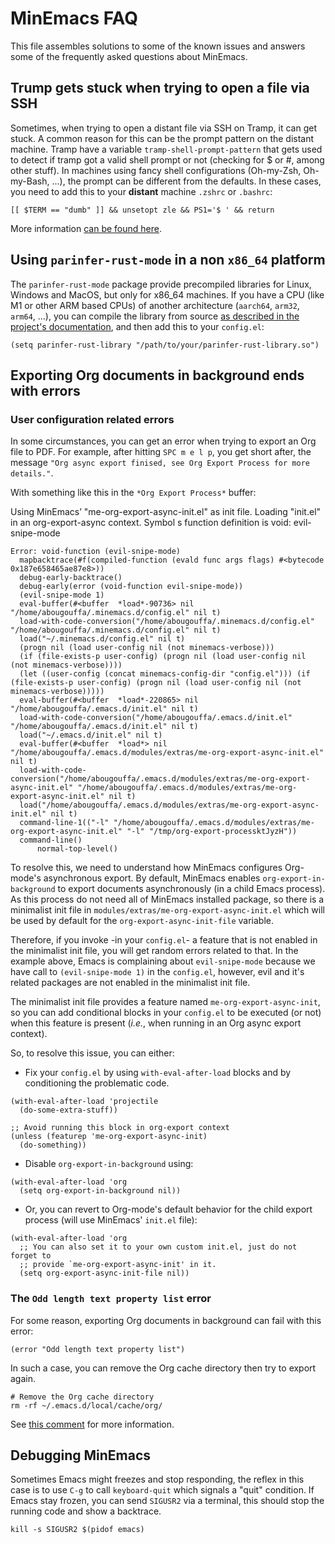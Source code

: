 # MinEmacs FAQ
This file assembles solutions to some of the known issues and answers some of
the frequently asked questions about MinEmacs.

## Trump gets stuck when trying to open a file via SSH
Sometimes, when trying to open a distant file via SSH on Tramp, it can get
stuck. A common reason for this can be the prompt pattern on the distant
machine. Tramp have a variable `tramp-shell-prompt-pattern` that gets used to
detect if tramp got a valid shell prompt or not (checking for $ or #, among
other stuff). In machines using fancy shell configurations (Oh-my-Zsh,
Oh-my-Bash, ...), the prompt can be different from the defaults. In these cases,
you need to add this to your **distant** machine `.zshrc` or `.bashrc`:

```shell
[[ $TERM == "dumb" ]] && unsetopt zle && PS1='$ ' && return
```

More information [can be found
here](https://www.gnu.org/software/emacs/manual/html_node/tramp/Frequently-Asked-Questions.html).

## Using `parinfer-rust-mode` in a non `x86_64` platform
The `parinfer-rust-mode` package provide precompiled libraries for Linux, Windows
and MacOS, but only for x86\_64 machines. If you have a CPU (like M1 or other ARM
based CPUs) of another architecture (`aarch64`, `arm32`, `arm64`, &#x2026;), you can
compile the library from source [as described in the project's documentation](https://github.com/justinbarclay/parinfer-rust-mode#option-2-building-library-from-sources), and
then add this to your `config.el`:

```elisp
(setq parinfer-rust-library "/path/to/your/parinfer-rust-library.so")
```

## Exporting Org documents in background ends with errors
### User configuration related errors
In some circumstances, you can get an error when trying to export an Org file to
PDF. For example, after hitting `SPC m e l p`, you get short after, the message
`"Org async export finised, see Org Export Process for more details."`.

With something like this in the `*Org Export Process*` buffer:

Using MinEmacs’ "me-org-export-async-init.el" as init file.
Loading "init.el" in an org-export-async context.
Symbol s function definition is void: evil-snipe-mode

```elisp
Error: void-function (evil-snipe-mode)
  mapbacktrace(#f(compiled-function (evald func args flags) #<bytecode 0x187e658465ae87e8>))
  debug-early-backtrace()
  debug-early(error (void-function evil-snipe-mode))
  (evil-snipe-mode 1)
  eval-buffer(#<buffer  *load*-90736> nil "/home/abougouffa/.minemacs.d/config.el" nil t)
  load-with-code-conversion("/home/abougouffa/.minemacs.d/config.el" "/home/abougouffa/.minemacs.d/config.el" nil t)
  load("~/.minemacs.d/config.el" nil t)
  (progn nil (load user-config nil (not minemacs-verbose)))
  (if (file-exists-p user-config) (progn nil (load user-config nil (not minemacs-verbose))))
  (let ((user-config (concat minemacs-config-dir "config.el"))) (if (file-exists-p user-config) (progn nil (load user-config nil (not minemacs-verbose)))))
  eval-buffer(#<buffer  *load*-220865> nil "/home/abougouffa/.emacs.d/init.el" nil t)
  load-with-code-conversion("/home/abougouffa/.emacs.d/init.el" "/home/abougouffa/.emacs.d/init.el" nil t)
  load("~/.emacs.d/init.el" nil t)
  eval-buffer(#<buffer  *load*> nil "/home/abougouffa/.emacs.d/modules/extras/me-org-export-async-init.el" nil t)
  load-with-code-conversion("/home/abougouffa/.emacs.d/modules/extras/me-org-export-async-init.el" "/home/abougouffa/.emacs.d/modules/extras/me-org-export-async-init.el" nil t)
  load("/home/abougouffa/.emacs.d/modules/extras/me-org-export-async-init.el" nil t)
  command-line-1(("-l" "/home/abougouffa/.emacs.d/modules/extras/me-org-export-async-init.el" "-l" "/tmp/org-export-processktJyzH"))
  command-line()
      normal-top-level()
```

To resolve this, we need to understand how MinEmacs configures Org-mode's
asynchronous export. By default, MinEmacs enables `org-export-in-background` to
export documents asynchronously (in a child Emacs process). As this process do
not need all of MinEmacs installed package, so there is a minimalist init file
in `modules/extras/me-org-export-async-init.el` which will be used by default for
the `org-export-async-init-file` variable.

Therefore, if you invoke -in your `config.el`- a feature that is not enabled in
the minimalist init file, you will get random errors related to that. In the
example above, Emacs is complaining about `evil-snipe-mode` because we have call
to `(evil-snipe-mode 1)` in the `config.el`, however, evil and it's related packages
are not enabled in the minimalist init file.

The minimalist init file provides a feature named `me-org-export-async-init`, so
you can add conditional blocks in your `config.el` to be executed (or not) when
this feature is present (*i.e.*, when running in an Org async export context).

So, to resolve this issue, you can either:

- Fix your `config.el` by using `with-eval-after-load` blocks and by conditioning
  the problematic code.

```elisp
(with-eval-after-load 'projectile
  (do-some-extra-stuff))

;; Avoid running this block in org-export context
(unless (featurep 'me-org-export-async-init)
  (do-something))
```

- Disable `org-export-in-background` using:

```elisp
(with-eval-after-load 'org
  (setq org-export-in-background nil))
```

- Or, you can revert to Org-mode's default behavior for the child export
  process (will use MinEmacs' `init.el` file):

```elisp
(with-eval-after-load 'org
  ;; You can also set it to your own custom init.el, just do not forget to
  ;; provide `me-org-export-async-init' in it.
  (setq org-export-async-init-file nil))
```

### The `Odd length text property list` error
For some reason, exporting Org documents in background can fail with this error:

```elisp
(error "Odd length text property list")
```

In such a case, you can remove the Org cache directory then try to export again.

```shell
# Remove the Org cache directory
rm -rf ~/.emacs.d/local/cache/org/
```

See [this comment](https://github.com/org-roam/org-roam/issues/2155#issuecomment-1145388814) for more information.

## Debugging MinEmacs
Sometimes Emacs might freezes and stop responding, the reflex in this case is to
use `C-g` to call `keyboard-quit` which signals a "quit" condition. If Emacs
stay frozen, you can send `SIGUSR2` via a terminal, this should stop the running
code and show a backtrace.

```shell
kill -s SIGUSR2 $(pidof emacs)
```
